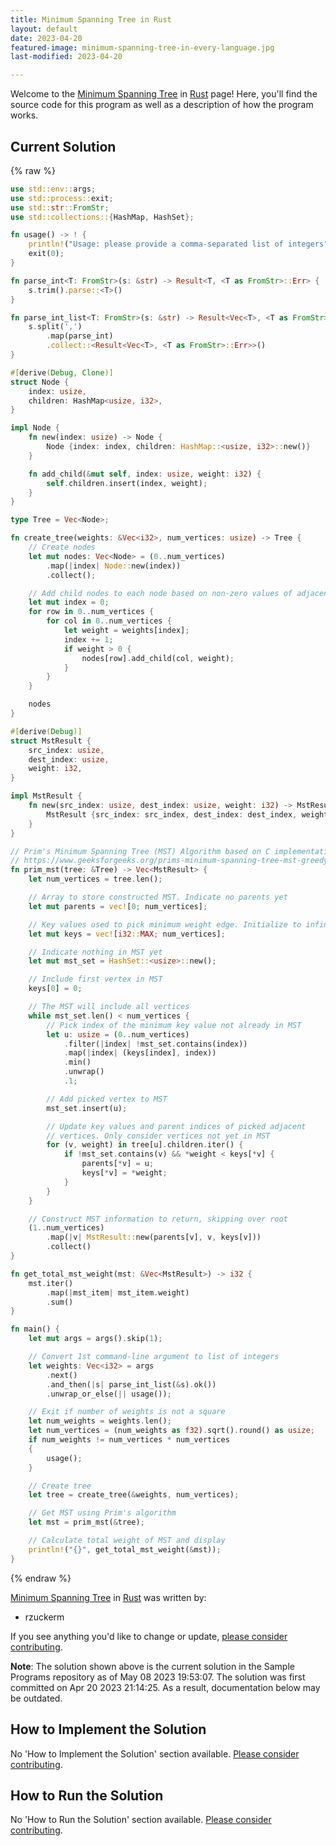 ```yaml
---
title: Minimum Spanning Tree in Rust
layout: default
date: 2023-04-20
featured-image: minimum-spanning-tree-in-every-language.jpg
last-modified: 2023-04-20

---
```


Welcome to the [Minimum Spanning Tree](https://sampleprograms.io/projects/minimum-spanning-tree) in [Rust](https://sampleprograms.io/languages/rust) page! Here, you'll find the source code for this program as well as a description of how the program works.

## Current Solution

{% raw %}

```rust
use std::env::args;
use std::process::exit;
use std::str::FromStr;
use std::collections::{HashMap, HashSet};

fn usage() -> ! {
    println!("Usage: please provide a comma-separated list of integers");
    exit(0);
}

fn parse_int<T: FromStr>(s: &str) -> Result<T, <T as FromStr>::Err> {
    s.trim().parse::<T>()
}

fn parse_int_list<T: FromStr>(s: &str) -> Result<Vec<T>, <T as FromStr>::Err> {
    s.split(',')
        .map(parse_int)
        .collect::<Result<Vec<T>, <T as FromStr>::Err>>()
}

#[derive(Debug, Clone)]
struct Node {
    index: usize,
    children: HashMap<usize, i32>,
}

impl Node {
    fn new(index: usize) -> Node {
        Node {index: index, children: HashMap::<usize, i32>::new()}
    }

    fn add_child(&mut self, index: usize, weight: i32) {
        self.children.insert(index, weight);
    }
}

type Tree = Vec<Node>;

fn create_tree(weights: &Vec<i32>, num_vertices: usize) -> Tree {
    // Create nodes
    let mut nodes: Vec<Node> = (0..num_vertices)
        .map(|index| Node::new(index))
        .collect();

    // Add child nodes to each node based on non-zero values of adjacency matrix
    let mut index = 0;
    for row in 0..num_vertices {
        for col in 0..num_vertices {
            let weight = weights[index];
            index += 1;
            if weight > 0 {
                nodes[row].add_child(col, weight);
            }
        }
    }

    nodes
}

#[derive(Debug)]
struct MstResult {
    src_index: usize,
    dest_index: usize,
    weight: i32,
}

impl MstResult {
    fn new(src_index: usize, dest_index: usize, weight: i32) -> MstResult {
        MstResult {src_index: src_index, dest_index: dest_index, weight: weight}
    }
}

// Prim's Minimum Spanning Tree (MST) Algorithm based on C implementation of
// https://www.geeksforgeeks.org/prims-minimum-spanning-tree-mst-greedy-algo-5/
fn prim_mst(tree: &Tree) -> Vec<MstResult> {
    let num_vertices = tree.len();

    // Array to store constructed MST. Indicate no parents yet
    let mut parents = vec![0; num_vertices];

    // Key values used to pick minimum weight edge. Initialize to infinity
    let mut keys = vec![i32::MAX; num_vertices];

    // Indicate nothing in MST yet
    let mut mst_set = HashSet::<usize>::new();

    // Include first vertex in MST
    keys[0] = 0;

    // The MST will include all vertices
    while mst_set.len() < num_vertices {
        // Pick index of the minimum key value not already in MST
        let u: usize = (0..num_vertices)
            .filter(|index| !mst_set.contains(index))
            .map(|index| (keys[index], index))
            .min()
            .unwrap()
            .1;

        // Add picked vertex to MST
        mst_set.insert(u);

        // Update key values and parent indices of picked adjacent
        // vertices. Only consider vertices not yet in MST
        for (v, weight) in tree[u].children.iter() {
            if !mst_set.contains(v) && *weight < keys[*v] {
                parents[*v] = u;
                keys[*v] = *weight;
            }
        }
    }

    // Construct MST information to return, skipping over root
    (1..num_vertices)
        .map(|v| MstResult::new(parents[v], v, keys[v]))
        .collect()
}

fn get_total_mst_weight(mst: &Vec<MstResult>) -> i32 {
    mst.iter()
        .map(|mst_item| mst_item.weight)
        .sum()
}

fn main() {
    let mut args = args().skip(1);

    // Convert 1st command-line argument to list of integers
    let weights: Vec<i32> = args
        .next()
        .and_then(|s| parse_int_list(&s).ok())
        .unwrap_or_else(|| usage());

    // Exit if number of weights is not a square
    let num_weights = weights.len();
    let num_vertices = (num_weights as f32).sqrt().round() as usize;
    if num_weights != num_vertices * num_vertices
    {
        usage();
    }

    // Create tree
    let tree = create_tree(&weights, num_vertices);

    // Get MST using Prim's algorithm
    let mst = prim_mst(&tree);

    // Calculate total weight of MST and display
    println!("{}", get_total_mst_weight(&mst));
}
```

{% endraw %}

[Minimum Spanning Tree](https://sampleprograms.io/projects/minimum-spanning-tree) in [Rust](https://sampleprograms.io/languages/rust) was written by:

- rzuckerm

If you see anything you'd like to change or update, [please consider contributing](https://github.com/TheRenegadeCoder/sample-programs).

**Note**: The solution shown above is the current solution in the Sample Programs repository as of May 08 2023 19:53:07. The solution was first committed on Apr 20 2023 21:14:25. As a result, documentation below may be outdated.

## How to Implement the Solution

No 'How to Implement the Solution' section available. [Please consider contributing](https://github.com/TheRenegadeCoder/sample-programs-website).

## How to Run the Solution

No 'How to Run the Solution' section available. [Please consider contributing](https://github.com/TheRenegadeCoder/sample-programs-website).